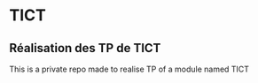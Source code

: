 # TICT
## Réalisation des TP de TICT

This is a private repo made to realise TP of a module named TICT
